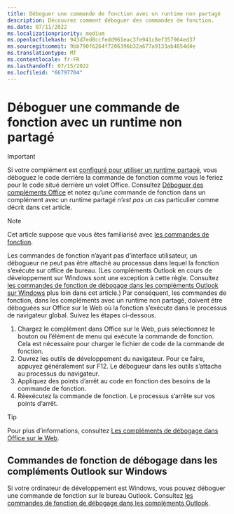 ```yaml
---
title: Déboguer une commande de fonction avec un runtime non partagé
description: Découvrez comment déboguer des commandes de fonction.
ms.date: 07/11/2022
ms.localizationpriority: medium
ms.openlocfilehash: 943d7ed8ccfedd961eac3fe941c8ef357964ed37
ms.sourcegitcommit: 9bb790f6264f7206396b32a677a9133ab4854d4e
ms.translationtype: MT
ms.contentlocale: fr-FR
ms.lasthandoff: 07/15/2022
ms.locfileid: "66797704"
---
```

# <a name="debug-a-function-command-with-a-non-shared-runtime"></a>Déboguer une commande de fonction avec un runtime non partagé

> [!IMPORTANT]
> Si votre complément est [configuré pour utiliser un runtime partagé](../develop/configure-your-add-in-to-use-a-shared-runtime.md), vous déboguez le code derrière la commande de fonction comme vous le feriez pour le code situé derrière un volet Office. Consultez [Déboguer des compléments Office](debug-add-ins-overview.md) et notez qu’une commande de fonction dans un complément avec un runtime partagé *n’est pas* un cas particulier comme décrit dans cet article. 

> [!NOTE]
> Cet article suppose que vous êtes familiarisé avec [les commandes de fonction](../design/add-in-commands.md#types-of-add-in-commands).

Les commandes de fonction n’ayant pas d’interface utilisateur, un débogueur ne peut pas être attaché au processus dans lequel la fonction s’exécute sur office de bureau. (Les compléments Outlook en cours de développement sur Windows sont une exception à cette règle. Consultez [les commandes de fonction de débogage dans les compléments Outlook sur Windows](#debug-function-commands-in-outlook-add-ins-on-windows) plus loin dans cet article.) Par conséquent, les commandes de fonction, dans les compléments avec un runtime non partagé, doivent être déboguées sur Office sur le Web où la fonction s’exécute dans le processus de navigateur global. Suivez les étapes ci-dessous.

1. Chargez le complément dans Office sur le Web, puis sélectionnez le bouton ou l’élément de menu qui exécute la commande de fonction. Cela est nécessaire pour charger le fichier de code de la commande de fonction. 
1. Ouvrez les outils de développement du navigateur. Pour ce faire, appuyez généralement sur F12. Le débogueur dans les outils s’attache au processus du navigateur.
1. Appliquez des points d’arrêt au code en fonction des besoins de la commande de fonction.
1. Réexécutez la commande de fonction. Le processus s’arrête sur vos points d’arrêt. 

> [!TIP]
> Pour plus d’informations, consultez [Les compléments de débogage dans Office sur le Web](debug-add-ins-in-office-online.md).

## <a name="debug-function-commands-in-outlook-add-ins-on-windows"></a>Commandes de fonction de débogage dans les compléments Outlook sur Windows

Si votre ordinateur de développement est Windows, vous pouvez déboguer une commande de fonction sur le bureau Outlook. Consultez [les commandes de fonction de débogage dans les compléments Outlook](../outlook/debug-ui-less.md).
